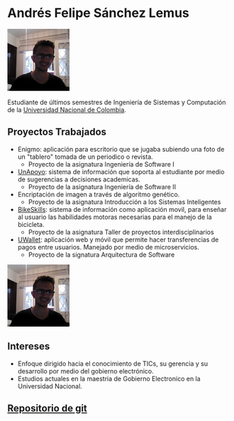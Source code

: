 # Andrés Felipe Sánchez Lemus
![](https://github.com/andfsanchezlem/andfsanchezlem.github.io/blob/master/2016%2016_05_35.jpg)


Estudiante de últimos semestres de Ingeniería de Sistemas y Computación de la [Universidad Nacional de Colombia](http://unal.edu.co/).

## Proyectos Trabajados
* Enigmo: aplicación para escritorio que se jugaba subiendo una foto de un "tablero" tomada de un periodico o revista. 
  * Proyecto de la asignatura Ingeniería de Software I
* [UnApoyo](https://github.com/UNApoyo): sistema de información que soporta al estudiante por medio de sugerencias a decisiones academicas.
  * Proyecto de la asignatura Ingeniería de Software II
* Encriptación de imagen a través de algoritmo genético.
  * Proyecto de la asignatura Introducción a los Sistemas Inteligentes
* [BikeSkills](https://github.com/BikeSkills): sistema de información como aplicación movil, para enseñar al usuario las habilidades motoras necesarias para el manejo de la bicicleta.
  * Proyecto de la asignatura Taller de proyectos interdisciplinarios
* [UWallet](https://github.com/UWallet): aplicación web y móvil que permite hacer transferencias de pagos entre usuarios. Manejado por medio de microservicios.
  * Proyecto de la signatura Arquitectura de Software
  
  
![](https://github.com/andfsanchezlem/andfsanchezlem.github.io/blob/master/2016%2016_05_35.jpg)


## Intereses
* Enfoque dirigido hacia el conocimiento de TICs, su gerencia y su desarrollo por medio del gobierno electrónico.
* Estudios actuales en la maestria de Gobierno Electronico en la Universidad Nacional.


## [Repositorio de git](https://github.com/andfsanchezlem)


